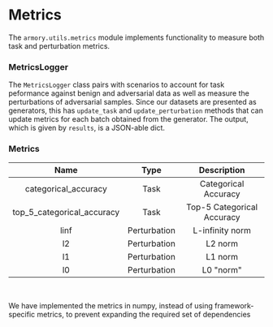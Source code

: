 # Metrics

The `armory.utils.metrics` module implements functionality to measure both
task and perturbation metrics. 

### MetricsLogger

The `MetricsLogger` class pairs with scenarios to account for task peformance
against benign and adversarial data as well as measure the perturbations of
adversarial samples. Since our datasets are presented as generators, this has
`update_task` and `update_perturbation` methods that can update metrics for
each batch obtained from the generator. The output, which is given by `results`,
is a JSON-able dict.

### Metrics

| Name | Type | Description |
|:-------: |:-------: |:-------: |
| categorical_accuracy | Task | Categorical Accuracy |
| top_5_categorical_accuracy | Task | Top-5 Categorical Accuracy |
| linf | Perturbation | L-infinity norm |
| l2 | Perturbation | L2 norm |
| l1 | Perturbation | L1 norm |
| l0 | Perturbation | L0 "norm" |

<br>

We have implemented the metrics in numpy, instead of using framework-specific 
metrics, to prevent expanding the required set of dependencies
